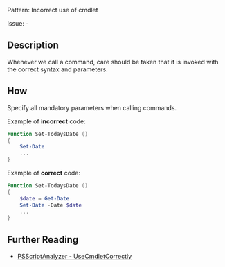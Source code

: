 Pattern: Incorrect use of cmdlet

Issue: -

## Description

Whenever we call a command, care should be taken that it is invoked with the correct syntax and parameters.

## How

Specify all mandatory parameters when calling commands.

Example of **incorrect** code:

``` PowerShell
Function Set-TodaysDate ()
{
	Set-Date
	...
}
```

Example of **correct** code:

``` PowerShell
Function Set-TodaysDate ()
{
	$date = Get-Date
	Set-Date -Date $date
	...
}
```

## Further Reading

* [PSScriptAnalyzer - UseCmdletCorrectly](https://github.com/PowerShell/PSScriptAnalyzer/blob/master/RuleDocumentation/UseCmdletCorrectly.md)